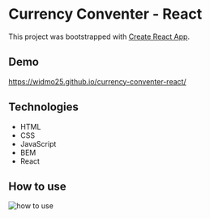 # Currency Conventer - React

This project was bootstrapped with [Create React App](https://github.com/facebook/create-react-app).

## Demo
https://widmo25.github.io/currency-conventer-react/

## Technologies
- HTML
- CSS
- JavaScript 
- BEM
- React

## How to use
![how to use](%PUBLIC_URL%/animation.gif)


